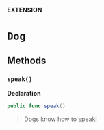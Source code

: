 **EXTENSION**
# `Dog`

## Methods
### `speak()`

**Declaration**
```swift
public func speak()
```

> Dogs know how to speak!
